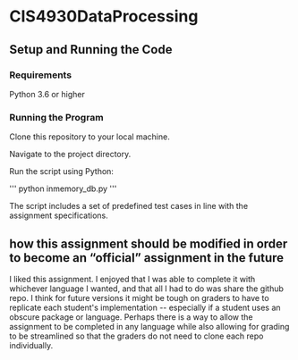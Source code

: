 # CIS4930DataProcessing

## Setup and Running the Code
### Requirements
Python 3.6 or higher
### Running the Program
Clone this repository to your local machine.

Navigate to the project directory.

Run the script using Python:

''' python inmemory_db.py '''

The script includes a set of predefined test cases in line with the assignment specifications.

## how this assignment should be modified in order to become an “official” assignment in the future

I liked this assignment. I enjoyed that I was able to complete it with whichever language I wanted, and that all I had to do was share the github repo. I think for future versions it might be tough on graders to have to replicate each student's implementation -- especially if a student uses an obscure package or language. Perhaps there is a way to allow the assignment to be completed in any language while also allowing for grading to be streamlined so that the graders do not need to clone each repo individually. 
